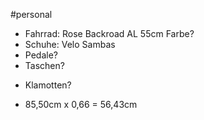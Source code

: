 #personal

+ Fahrrad: Rose Backroad AL 55cm Farbe?
+ Schuhe: Velo Sambas
+ Pedale?
+ Taschen?
- Klamotten?
* 85,50cm x 0,66 = 56,43cm